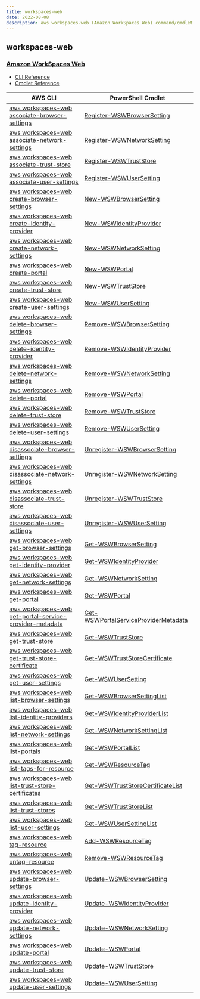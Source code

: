 ```yaml
---
title: workspaces-web
date: 2022-08-08
description: aws workspaces-web (Amazon WorkSpaces Web) command/cmdlet list.
---
```


## workspaces-web

### [Amazon WorkSpaces Web](https://aws.amazon.com/workspaces/)

* [CLI Reference](https://docs.aws.amazon.com/cli/latest/reference/workspaces-web/index.html)
* [Cmdlet Reference](https://docs.aws.amazon.com/powershell/latest/reference/items/WorkSpacesWeb_cmdlets.html)

|AWS CLI|PowerShell Cmdlet|
|----|----|
|[aws workspaces-web associate-browser-settings](https://docs.aws.amazon.com/cli/latest/reference/workspaces-web/associate-browser-settings.html)|[Register-WSWBrowserSetting](https://docs.aws.amazon.com/powershell/latest/reference/items/Register-WSWBrowserSetting.html)|
|[aws workspaces-web associate-network-settings](https://docs.aws.amazon.com/cli/latest/reference/workspaces-web/associate-network-settings.html)|[Register-WSWNetworkSetting](https://docs.aws.amazon.com/powershell/latest/reference/items/Register-WSWNetworkSetting.html)|
|[aws workspaces-web associate-trust-store](https://docs.aws.amazon.com/cli/latest/reference/workspaces-web/associate-trust-store.html)|[Register-WSWTrustStore](https://docs.aws.amazon.com/powershell/latest/reference/items/Register-WSWTrustStore.html)|
|[aws workspaces-web associate-user-settings](https://docs.aws.amazon.com/cli/latest/reference/workspaces-web/associate-user-settings.html)|[Register-WSWUserSetting](https://docs.aws.amazon.com/powershell/latest/reference/items/Register-WSWUserSetting.html)|
|[aws workspaces-web create-browser-settings](https://docs.aws.amazon.com/cli/latest/reference/workspaces-web/create-browser-settings.html)|[New-WSWBrowserSetting](https://docs.aws.amazon.com/powershell/latest/reference/items/New-WSWBrowserSetting.html)|
|[aws workspaces-web create-identity-provider](https://docs.aws.amazon.com/cli/latest/reference/workspaces-web/create-identity-provider.html)|[New-WSWIdentityProvider](https://docs.aws.amazon.com/powershell/latest/reference/items/New-WSWIdentityProvider.html)|
|[aws workspaces-web create-network-settings](https://docs.aws.amazon.com/cli/latest/reference/workspaces-web/create-network-settings.html)|[New-WSWNetworkSetting](https://docs.aws.amazon.com/powershell/latest/reference/items/New-WSWNetworkSetting.html)|
|[aws workspaces-web create-portal](https://docs.aws.amazon.com/cli/latest/reference/workspaces-web/create-portal.html)|[New-WSWPortal](https://docs.aws.amazon.com/powershell/latest/reference/items/New-WSWPortal.html)|
|[aws workspaces-web create-trust-store](https://docs.aws.amazon.com/cli/latest/reference/workspaces-web/create-trust-store.html)|[New-WSWTrustStore](https://docs.aws.amazon.com/powershell/latest/reference/items/New-WSWTrustStore.html)|
|[aws workspaces-web create-user-settings](https://docs.aws.amazon.com/cli/latest/reference/workspaces-web/create-user-settings.html)|[New-WSWUserSetting](https://docs.aws.amazon.com/powershell/latest/reference/items/New-WSWUserSetting.html)|
|[aws workspaces-web delete-browser-settings](https://docs.aws.amazon.com/cli/latest/reference/workspaces-web/delete-browser-settings.html)|[Remove-WSWBrowserSetting](https://docs.aws.amazon.com/powershell/latest/reference/items/Remove-WSWBrowserSetting.html)|
|[aws workspaces-web delete-identity-provider](https://docs.aws.amazon.com/cli/latest/reference/workspaces-web/delete-identity-provider.html)|[Remove-WSWIdentityProvider](https://docs.aws.amazon.com/powershell/latest/reference/items/Remove-WSWIdentityProvider.html)|
|[aws workspaces-web delete-network-settings](https://docs.aws.amazon.com/cli/latest/reference/workspaces-web/delete-network-settings.html)|[Remove-WSWNetworkSetting](https://docs.aws.amazon.com/powershell/latest/reference/items/Remove-WSWNetworkSetting.html)|
|[aws workspaces-web delete-portal](https://docs.aws.amazon.com/cli/latest/reference/workspaces-web/delete-portal.html)|[Remove-WSWPortal](https://docs.aws.amazon.com/powershell/latest/reference/items/Remove-WSWPortal.html)|
|[aws workspaces-web delete-trust-store](https://docs.aws.amazon.com/cli/latest/reference/workspaces-web/delete-trust-store.html)|[Remove-WSWTrustStore](https://docs.aws.amazon.com/powershell/latest/reference/items/Remove-WSWTrustStore.html)|
|[aws workspaces-web delete-user-settings](https://docs.aws.amazon.com/cli/latest/reference/workspaces-web/delete-user-settings.html)|[Remove-WSWUserSetting](https://docs.aws.amazon.com/powershell/latest/reference/items/Remove-WSWUserSetting.html)|
|[aws workspaces-web disassociate-browser-settings](https://docs.aws.amazon.com/cli/latest/reference/workspaces-web/disassociate-browser-settings.html)|[Unregister-WSWBrowserSetting](https://docs.aws.amazon.com/powershell/latest/reference/items/Unregister-WSWBrowserSetting.html)|
|[aws workspaces-web disassociate-network-settings](https://docs.aws.amazon.com/cli/latest/reference/workspaces-web/disassociate-network-settings.html)|[Unregister-WSWNetworkSetting](https://docs.aws.amazon.com/powershell/latest/reference/items/Unregister-WSWNetworkSetting.html)|
|[aws workspaces-web disassociate-trust-store](https://docs.aws.amazon.com/cli/latest/reference/workspaces-web/disassociate-trust-store.html)|[Unregister-WSWTrustStore](https://docs.aws.amazon.com/powershell/latest/reference/items/Unregister-WSWTrustStore.html)|
|[aws workspaces-web disassociate-user-settings](https://docs.aws.amazon.com/cli/latest/reference/workspaces-web/disassociate-user-settings.html)|[Unregister-WSWUserSetting](https://docs.aws.amazon.com/powershell/latest/reference/items/Unregister-WSWUserSetting.html)|
|[aws workspaces-web get-browser-settings](https://docs.aws.amazon.com/cli/latest/reference/workspaces-web/get-browser-settings.html)|[Get-WSWBrowserSetting](https://docs.aws.amazon.com/powershell/latest/reference/items/Get-WSWBrowserSetting.html)|
|[aws workspaces-web get-identity-provider](https://docs.aws.amazon.com/cli/latest/reference/workspaces-web/get-identity-provider.html)|[Get-WSWIdentityProvider](https://docs.aws.amazon.com/powershell/latest/reference/items/Get-WSWIdentityProvider.html)|
|[aws workspaces-web get-network-settings](https://docs.aws.amazon.com/cli/latest/reference/workspaces-web/get-network-settings.html)|[Get-WSWNetworkSetting](https://docs.aws.amazon.com/powershell/latest/reference/items/Get-WSWNetworkSetting.html)|
|[aws workspaces-web get-portal](https://docs.aws.amazon.com/cli/latest/reference/workspaces-web/get-portal.html)|[Get-WSWPortal](https://docs.aws.amazon.com/powershell/latest/reference/items/Get-WSWPortal.html)|
|[aws workspaces-web get-portal-service-provider-metadata](https://docs.aws.amazon.com/cli/latest/reference/workspaces-web/get-portal-service-provider-metadata.html)|[Get-WSWPortalServiceProviderMetadata](https://docs.aws.amazon.com/powershell/latest/reference/items/Get-WSWPortalServiceProviderMetadata.html)|
|[aws workspaces-web get-trust-store](https://docs.aws.amazon.com/cli/latest/reference/workspaces-web/get-trust-store.html)|[Get-WSWTrustStore](https://docs.aws.amazon.com/powershell/latest/reference/items/Get-WSWTrustStore.html)|
|[aws workspaces-web get-trust-store-certificate](https://docs.aws.amazon.com/cli/latest/reference/workspaces-web/get-trust-store-certificate.html)|[Get-WSWTrustStoreCertificate](https://docs.aws.amazon.com/powershell/latest/reference/items/Get-WSWTrustStoreCertificate.html)|
|[aws workspaces-web get-user-settings](https://docs.aws.amazon.com/cli/latest/reference/workspaces-web/get-user-settings.html)|[Get-WSWUserSetting](https://docs.aws.amazon.com/powershell/latest/reference/items/Get-WSWUserSetting.html)|
|[aws workspaces-web list-browser-settings](https://docs.aws.amazon.com/cli/latest/reference/workspaces-web/list-browser-settings.html)|[Get-WSWBrowserSettingList](https://docs.aws.amazon.com/powershell/latest/reference/items/Get-WSWBrowserSettingList.html)|
|[aws workspaces-web list-identity-providers](https://docs.aws.amazon.com/cli/latest/reference/workspaces-web/list-identity-providers.html)|[Get-WSWIdentityProviderList](https://docs.aws.amazon.com/powershell/latest/reference/items/Get-WSWIdentityProviderList.html)|
|[aws workspaces-web list-network-settings](https://docs.aws.amazon.com/cli/latest/reference/workspaces-web/list-network-settings.html)|[Get-WSWNetworkSettingList](https://docs.aws.amazon.com/powershell/latest/reference/items/Get-WSWNetworkSettingList.html)|
|[aws workspaces-web list-portals](https://docs.aws.amazon.com/cli/latest/reference/workspaces-web/list-portals.html)|[Get-WSWPortalList](https://docs.aws.amazon.com/powershell/latest/reference/items/Get-WSWPortalList.html)|
|[aws workspaces-web list-tags-for-resource](https://docs.aws.amazon.com/cli/latest/reference/workspaces-web/list-tags-for-resource.html)|[Get-WSWResourceTag](https://docs.aws.amazon.com/powershell/latest/reference/items/Get-WSWResourceTag.html)|
|[aws workspaces-web list-trust-store-certificates](https://docs.aws.amazon.com/cli/latest/reference/workspaces-web/list-trust-store-certificates.html)|[Get-WSWTrustStoreCertificateList](https://docs.aws.amazon.com/powershell/latest/reference/items/Get-WSWTrustStoreCertificateList.html)|
|[aws workspaces-web list-trust-stores](https://docs.aws.amazon.com/cli/latest/reference/workspaces-web/list-trust-stores.html)|[Get-WSWTrustStoreList](https://docs.aws.amazon.com/powershell/latest/reference/items/Get-WSWTrustStoreList.html)|
|[aws workspaces-web list-user-settings](https://docs.aws.amazon.com/cli/latest/reference/workspaces-web/list-user-settings.html)|[Get-WSWUserSettingList](https://docs.aws.amazon.com/powershell/latest/reference/items/Get-WSWUserSettingList.html)|
|[aws workspaces-web tag-resource](https://docs.aws.amazon.com/cli/latest/reference/workspaces-web/tag-resource.html)|[Add-WSWResourceTag](https://docs.aws.amazon.com/powershell/latest/reference/items/Add-WSWResourceTag.html)|
|[aws workspaces-web untag-resource](https://docs.aws.amazon.com/cli/latest/reference/workspaces-web/untag-resource.html)|[Remove-WSWResourceTag](https://docs.aws.amazon.com/powershell/latest/reference/items/Remove-WSWResourceTag.html)|
|[aws workspaces-web update-browser-settings](https://docs.aws.amazon.com/cli/latest/reference/workspaces-web/update-browser-settings.html)|[Update-WSWBrowserSetting](https://docs.aws.amazon.com/powershell/latest/reference/items/Update-WSWBrowserSetting.html)|
|[aws workspaces-web update-identity-provider](https://docs.aws.amazon.com/cli/latest/reference/workspaces-web/update-identity-provider.html)|[Update-WSWIdentityProvider](https://docs.aws.amazon.com/powershell/latest/reference/items/Update-WSWIdentityProvider.html)|
|[aws workspaces-web update-network-settings](https://docs.aws.amazon.com/cli/latest/reference/workspaces-web/update-network-settings.html)|[Update-WSWNetworkSetting](https://docs.aws.amazon.com/powershell/latest/reference/items/Update-WSWNetworkSetting.html)|
|[aws workspaces-web update-portal](https://docs.aws.amazon.com/cli/latest/reference/workspaces-web/update-portal.html)|[Update-WSWPortal](https://docs.aws.amazon.com/powershell/latest/reference/items/Update-WSWPortal.html)|
|[aws workspaces-web update-trust-store](https://docs.aws.amazon.com/cli/latest/reference/workspaces-web/update-trust-store.html)|[Update-WSWTrustStore](https://docs.aws.amazon.com/powershell/latest/reference/items/Update-WSWTrustStore.html)|
|[aws workspaces-web update-user-settings](https://docs.aws.amazon.com/cli/latest/reference/workspaces-web/update-user-settings.html)|[Update-WSWUserSetting](https://docs.aws.amazon.com/powershell/latest/reference/items/Update-WSWUserSetting.html)|

